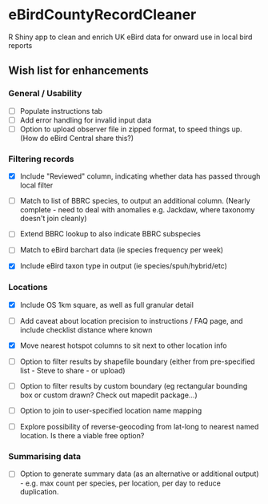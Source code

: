 # eBirdCountyRecordCleaner
R Shiny app to clean and enrich UK eBird data for onward use in local bird reports   

## Wish list for enhancements

### General / Usability
- [ ] Populate instructions tab
- [ ] Add error handling for invalid input data
- [ ] Option to upload observer file in zipped format, to speed things up. (How do eBird Central share this?)

### Filtering records
- [x] Include "Reviewed" column, indicating whether data has passed through local filter
- [ ] Match to list of BBRC species, to output an additional column. (Nearly complete - need to deal with anomalies e.g. Jackdaw, where taxonomy doesn't join cleanly)
- [ ] Extend BBRC lookup to also indicate BBRC subspecies
- [ ] Match to eBird barchart data (ie species frequency per week)
- [x] Include eBird taxon type in output (ie species/spuh/hybrid/etc)


### Locations
- [x] Include OS 1km square, as well as full granular detail
- [ ] Add caveat about location precision to instructions / FAQ page, and include checklist distance where known
- [x] Move nearest hotspot columns to sit next to other location info
- [ ] Option to filter results by shapefile boundary (either from pre-specified list - Steve to share - or upload)
- [ ] Option to filter results by custom boundary (eg rectangular bounding box or custom drawn? Check out mapedit package...)
- [ ] Option to join to user-specified location name mapping
- [ ] Explore possibility of reverse-geocoding from lat-long to nearest named location. Is there a viable free option?


### Summarising data
- [ ] Option to generate summary data (as an alternative or additional output) - e.g. max count per species, per location, per day to reduce duplication.
